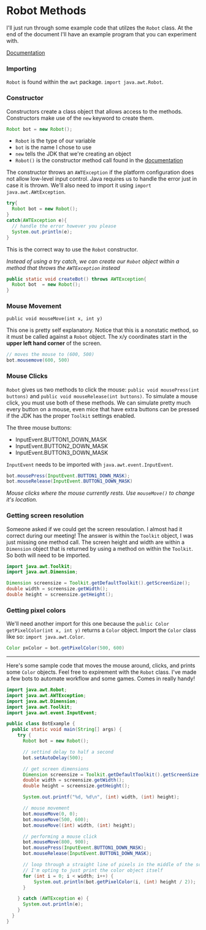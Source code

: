 # Robot Methods

I'll just run through some example code that utilzes the `Robot` class. At the end of the document I'll have an example program that you can experiment with.

[Documentation](https://docs.oracle.com/en/java/javase/16/docs/api/java.desktop/java/awt/Robot.html)

### Importing

`Robot` is found within the `awt` package. `import java.awt.Robot`.

### Constructor

Constructors create a class object that allows access to the methods. Constructors make use of the `new` keyword to create them.

```java
Robot bot = new Robot();
```

- `Robot` is the type of our variable
- `bot` is the name I chose to use
- `new` tells the JDK that we're creating an object
- `Robot()` is the constructor method call found in the [documentation](https://docs.oracle.com/en/java/javase/16/docs/api/java.desktop/java/awt/Robot.html)

The constructor throws an `AWTException` if the platform configuration does not allow low-level input control. Java requires us to handle the error just in case it is thrown. We'll also need to import it using `import java.awt.AWtException`. 

```java
try{
  Robot bot = new Robot();
}
catch(AWTException e){
  // handle the error however you please
  System.out.println(e);
}
```
This is the correct way to use the `Robot` constructor. 

*Instead of using a try catch, we can create our `Robot` object within a method that throws the `AWTException` instead*

```java
public static void createBot() throws AWTException{
  Robot bot  = new Robot();
}
```

### Mouse Movement

`public void mouseMove​(int x, int y)`

This one is pretty self explanatory. Notice that this is a nonstatic method, so it must be called against a `Robot` object. The x/y coordinates start in the __upper left hand corner__ of the screen.

```java
// moves the mouse to (600, 500)
bot.mousemove(600, 500)
```

### Mouse Clicks

`Robot` gives us two methods to click the mouse: `public void mousePress​(int buttons)` and `public void mouseRelease​(int buttons)`. To simulate a mouse click, you must use both of these methods. We can simulate pretty much every button on a mouse, even mice that have extra buttons can be pressed if the JDK has the proper `Toolkit` settings enabled.

The three mouse buttons:
- InputEvent.BUTTON1_DOWN_MASK
- InputEvent.BUTTON2_DOWN_MASK
- InputEvent.BUTTON3_DOWN_MASK

`InputEvent` needs to be imported with `java.awt.event.InputEvent`.

```java
bot.mousePress(InputEvent.BUTTON1_DOWN_MASK);
bot.mouseRelease(InputEvent.BUTTON1_DOWN_MASK)
```
*Mouse clicks where the mouse currently rests. Use `mouseMove()` to change it's location.*

### Getting screen resolution

Someone asked if we could get the screen resoulation. I almost had it correct during our meeting! The answer is within the `Toolkit` object, I was just missing one method call. The screen height and width are within a `Dimension` object that is returned by using a method on within the `Toolkit`. So both will need to be imported.
```java
import java.awt.Toolkit;
import java.awt.Dimension;

Dimension screensize = Toolkit.getDefaultToolkit().getScreenSize();
double width = screensize.getWidth();
double height = screensize.getHeight();
```

### Getting pixel colors

We'll need another import for this one because the `public Color getPixelColor​(int x, int y)` returns a `Color` object. Import the `Color` class like so: `import java.awt.Color`.

```java
Color pxColor = bot.getPixelColor(500, 600)
```

---

Here's some sample code that moves the mouse around, clicks, and prints some `Color` objects. Feel free to expirement with the `Robot` class. I've made a few bots to automate workflow and some games. Comes in really handy!

```java
import java.awt.Robot;
import java.awt.AWTException;
import java.awt.Dimension;
import java.awt.Toolkit;
import java.awt.event.InputEvent;

public class BotExample {
  public static void main(String[] args) {
    try {
      Robot bot = new Robot();

      // settind delay to half a second
      bot.setAutoDelay(500);

      // get screen dimensions
      Dimension screensize = Toolkit.getDefaultToolkit().getScreenSize();
      double width = screensize.getWidth();
      double height = screensize.getHeight();

      System.out.printf("%d, %d\n", (int) width, (int) height);

      // mouse movement
      bot.mouseMove(0, 0);
      bot.mouseMove(500, 600);
      bot.mouseMove((int) width, (int) height);

      // performing a mouse click
      bot.mouseMove(800, 900);
      bot.mousePress(InputEvent.BUTTON1_DOWN_MASK);
      bot.mouseRelease(InputEvent.BUTTON1_DOWN_MASK);

      // loop through a straight line of pixels in the middle of the screen
      // I'm opting to just print the color object itself
      for (int i = 0; i < width; i++) {
          System.out.println(bot.getPixelColor(i, (int) height / 2));
      }

    } catch (AWTException e) {
      System.out.println(e);
    }
  }
}
```
